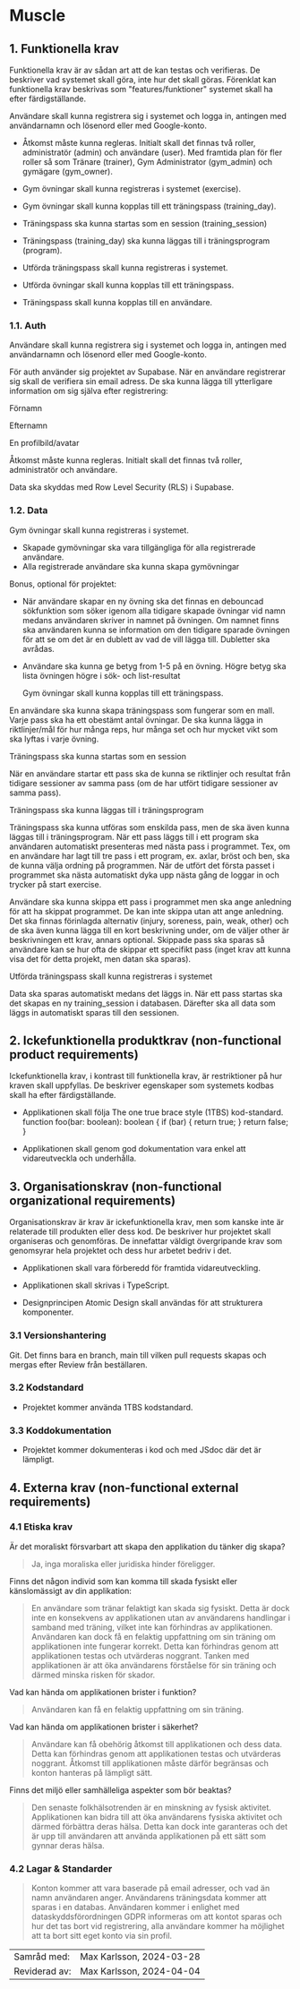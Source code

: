 # Muscle

## 1. Funktionella krav

Funktionella krav är av sådan art att de kan testas och verifieras. De beskriver vad systemet skall göra, inte hur det skall göras.
Förenklat kan funktionella krav beskrivas som "features/funktioner" systemet skall ha efter färdigställande.

Användare skall kunna registrera sig i systemet och logga in, antingen med användarnamn och lösenord eller med Google-konto.

- Åtkomst måste kunna regleras. Initialt skall det finnas två roller, administratör (admin) och användare (user). Med framtida plan för fler roller så som Tränare (trainer), Gym Administrator (gym_admin) och gymägare (gym_owner).

- Gym övningar skall kunna registreras i systemet (exercise).

- Gym övningar skall kunna kopplas till ett träningspass (training_day).

- Träningspass ska kunna startas som en session (training_session)

- Träningspass (training_day) ska kunna läggas till i träningsprogram (program).

- Utförda träningspass skall kunna registreras i systemet.

- Utförda övningar skall kunna kopplas till ett träningspass.

- Träningspass skall kunna kopplas till en användare.


### 1.1. Auth

  Användare skall kunna registrera sig i systemet och logga in, antingen med användarnamn och lösenord eller med Google-konto.

För auth använder sig projektet av Supabase. När en användare registrerar sig skall de verifiera sin email adress. De ska kunna lägga till ytterligare information om sig själva efter registrering:

Förnamn

Efternamn

En profilbild/avatar

  Åtkomst måste kunna regleras. Initialt skall det finnas två roller, administratör och användare.

Data ska skyddas med Row Level Security (RLS) i Supabase.

### 1.2. Data

  Gym övningar skall kunna registreras i systemet.

- Skapade gymövningar ska vara tillgängliga för alla registrerade användare.
- Alla registrerade användare ska kunna skapa gymövningar

Bonus, optional för projektet:

- När användare skapar en ny övning ska det finnas en debouncad sökfunktion som söker igenom alla tidigare skapade övningar vid namn medans användaren skriver in namnet på övningen. Om namnet finns ska användaren kunna se information om den tidigare sparade övningen för att se om det är en dublett av vad de vill lägga till. Dubletter ska avrådas.

- Användare ska kunna ge betyg from 1-5 på en övning. Högre betyg ska lista övningen högre i sök- och list-resultat

  Gym övningar skall kunna kopplas till ett träningspass.

En användare ska kunna skapa träningspass som fungerar som en mall. Varje pass ska ha ett obestämt antal övningar. De ska kunna lägga in riktlinjer/mål för hur många reps, hur många set och hur mycket vikt som ska lyftas i varje övning.

  Träningspass ska kunna startas som en session

När en användare startar ett pass ska de kunna se riktlinjer och resultat från tidigare sessioner av samma pass (om de har utfört tidigare sessioner av samma pass).

  Träningspass ska kunna läggas till i träningsprogram

Träningspass ska kunna utföras som enskilda pass, men de ska även kunna läggas till i träningsprogram. När ett pass läggs till i ett program ska användaren automatiskt presenteras med nästa pass i programmet. Tex, om en användare har lagt till tre pass i ett program, ex. axlar, bröst och ben, ska de kunna välja ordning på programmen. När de utfört det första passet i programmet ska nästa automatiskt dyka upp nästa gång de loggar in och trycker på start exercise.

Användare ska kunna skippa ett pass i programmet men ska ange anledning för att ha skippat programmet. De kan inte skippa utan att ange anledning. Det ska finnas förinlagda alternativ (injury, soreness, pain, weak, other) och de ska även kunna lägga till en kort beskrivning under, om de väljer other är beskrivningen ett krav, annars optional. Skippade pass ska sparas så användare kan se hur ofta de skippar ett specifikt pass (inget krav att kunna visa det för detta projekt, men datan ska sparas).

  Utförda träningspass skall kunna registreras i systemet

Data ska sparas automatiskt medans det läggs in. När ett pass startas ska det skapas en ny training_session i databasen. Därefter ska all data som läggs in automatiskt sparas till den sessionen.

## 2. Ickefunktionella produktkrav (non-functional product requirements)

Ickefunktionella krav, i kontrast till funktionella krav, är restriktioner på hur kraven skall uppfyllas.
De beskriver egenskaper som systemets kodbas skall ha efter färdigställande.

- Applikationen skall följa The one true brace style (1TBS) kod-standard.
function foo(bar: boolean): boolean {
  if (bar) {
    return true;
  }
  return false;
}

- Applikationen skall genom god dokumentation vara enkel att vidareutveckla och underhålla.

## 3. Organisationskrav (non-functional organizational requirements)

Organisationskrav är krav är ickefunktionella krav, men som kanske inte är relaterade till produkten eller dess kod. De beskriver hur projektet skall organiseras och genomföras. De innefattar väldigt övergripande krav som genomsyrar hela projektet och dess hur arbetet bedriv i det.

- Applikationen skall vara förberedd för framtida vidareutveckling.

- Applikationen skall skrivas i TypeScript.

- Designprincipen Atomic Design skall användas för att strukturera komponenter.

### 3.1 Versionshantering

Git. Det finns bara en branch, main till vilken pull requests skapas och mergas efter Review från beställaren.

### 3.2 Kodstandard

- Projektet kommer använda 1TBS kodstandard.

### 3.3 Koddokumentation

- Projektet kommer dokumenteras i kod och med JSdoc där det är lämpligt.

## 4. Externa krav (non-functional external requirements)

### 4.1 Etiska krav

Är det moraliskt försvarbart att skapa den applikation du tänker dig skapa?

> Ja, inga moraliska eller juridiska hinder föreligger.

Finns det någon individ som kan komma till skada fysiskt eller känslomässigt av din applikation:

> En användare som tränar felaktigt kan skada sig fysiskt. Detta är dock inte en konsekvens av applikationen utan av användarens handlingar i samband med träning, vilket inte kan förhindras av applikationen. Användaren kan dock få en felaktig uppfattning om sin träning om applikationen inte fungerar korrekt. Detta kan förhindras genom att applikationen testas och utvärderas noggrant. Tanken med applikationen är att öka användarens förståelse för sin träning och därmed minska risken för skador.

Vad kan hända om applikationen brister i funktion?

> Användaren kan få en felaktig uppfattning om sin träning.

Vad kan hända om applikationen brister i säkerhet?

> Användare kan få obehörig åtkomst till applikationen och dess data. Detta kan förhindras genom att applikationen testas och utvärderas noggrant. Åtkomst till applikationen måste därför begränsas och konton hanteras på lämpligt sätt.

Finns det miljö eller samhälleliga aspekter som bör beaktas?

> Den senaste folkhälsotrenden är en minskning av fysisk aktivitet. Applikationen kan bidra till att öka användarens fysiska aktivitet och därmed förbättra deras hälsa. Detta kan dock inte garanteras och det är upp till användaren att använda applikationen på ett sätt som gynnar deras hälsa.

### 4.2 Lagar & Standarder

> Konton kommer att vara baserade på email adresser, och vad än namn användaren anger. Användarens träningsdata kommer att sparas i en databas.
Användaren kommer i enlighet med dataskyddsförordningen GDPR informeras om att kontot sparas och hur det tas bort vid registrering, alla användare kommer ha möjlighet att ta bort sitt eget konto via sin profil.

|              |                                          |
|--------------|------------------------------------------|
|Samråd med: | Max Karlsson, 2024-03-28  |
|Reviderad av: | Max Karlsson, 2024-04-04  |